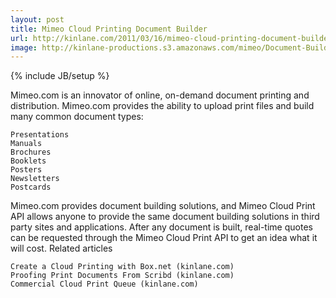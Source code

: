 ```yaml
---
layout: post
title: Mimeo Cloud Printing Document Builder
url: http://kinlane.com/2011/03/16/mimeo-cloud-printing-document-builder/
image: http://kinlane-productions.s3.amazonaws.com/mimeo/Document-Builder.png
---
```

{% include JB/setup %}
Mimeo.com is an innovator of online, on-demand document printing and distribution.
Mimeo.com provides the ability to upload print files and build many common document types:

	Presentations
	Manuals
	Brochures
	Booklets
	Posters
	Newsletters
	Postcards

Mimeo.com provides document building solutions, and Mimeo Cloud Print API allows anyone to provide the same document building solutions in third party sites and applications.
After any document is built, real-time quotes can be requested through the Mimeo Cloud Print API to get an idea what it will cost.
Related articles

	Create a Cloud Printing with Box.net (kinlane.com)
	Proofing Print Documents From Scribd (kinlane.com)
	Commercial Cloud Print Queue (kinlane.com)

